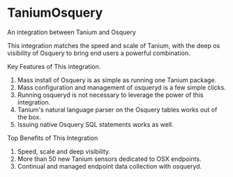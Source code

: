# TaniumOsquery
An integration between Tanium and Osquery

This integration matches the speed and scale of Tanium, with the deep os visibility of Osquery to bring end users a powerful combination.

Key Features of This integration.

1. Mass install of Osquery is as simple as running one Tanium package.
2. Mass configuration and management of osqueryd is a few simple clicks.
3. Running osqueryd is not necessary to leverage the power of this integration.
4. Tanium's natural language parser on the Osquery tables works out of the box.
5. Issuing native Osquery SQL statements works as well.

Top Benefits of This Integration

1. Speed, scale and deep visibility.
2. More than 50 new Tanium sensors dedicated to OSX endpoints.
3. Continual and managed endpoint data collection with osqueryd.
